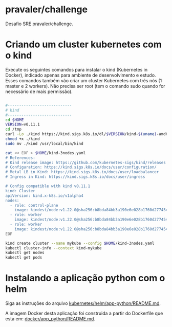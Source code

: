 # pravaler/challenge

Desafio SRE pravaler/challenge.

# Criando um cluster kubernetes com o kind

Execute os seguintes comandos para instalar o kind (Kubernetes in Docker), indicado apenas para ambiente de desenvolvimento e estudo.
Esses comandos também vão criar um cluster Kubernetes com três nós (1 master e 2 workers).
Não precisa ser root (tem o comando sudo quando for necessário de mais permissão).

```bash 

#----------------------------
# kind
#----------------------------
cd $HOME
VERSION=v0.11.1
cd /tmp
curl -Lo ./kind https://kind.sigs.k8s.io/dl/$VERSION/kind-$(uname)-amd64
chmod +x ./kind
sudo mv ./kind /usr/local/bin/kind

cat << EOF > $HOME/kind-3nodes.yaml
# References:
# Kind release image: https://github.com/kubernetes-sigs/kind/releases
# Configuration: https://kind.sigs.k8s.io/docs/user/configuration/
# Metal LB in Kind: https://kind.sigs.k8s.io/docs/user/loadbalancer
# Ingress in Kind: https://kind.sigs.k8s.io/docs/user/ingress

# Config compatible with kind v0.11.1
kind: Cluster
apiVersion: kind.x-k8s.io/v1alpha4
nodes:
  - role: control-plane
    image: kindest/node:v1.22.0@sha256:b8bda84bb3a190e6e028b1760d277454a72267a5454b57db34437c34a588d047
  - role: worker
    image: kindest/node:v1.22.0@sha256:b8bda84bb3a190e6e028b1760d277454a72267a5454b57db34437c34a588d047
  - role: worker
    image: kindest/node:v1.22.0@sha256:b8bda84bb3a190e6e028b1760d277454a72267a5454b57db34437c34a588d047
EOF

kind create cluster --name mykube --config $HOME/kind-3nodes.yaml
kubectl cluster-info --context kind-mykube
kubectl get nodes
kubectl get pods
```

# Instalando a aplicação python com o helm 

Siga as instruções do arquivo [kubernetes/helm/app-python/README.md](kubernetes/helm/app-python/README.md).

A imagem Docker desta aplicação foi construida a partir do Dockerfile que esta em: [docker/app_python/README.md](docker/app_python/README.md).

